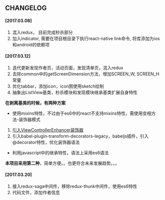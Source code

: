 <!--
@Author: hongliang yu <yuhongliang>
@Date:   08-Mar-2017
@Email:  yuhongliang900@163.com
@Filename: CHANGELOG.md
@Last modified by:   yuhongliang
@Last modified time: 20-Mar-2017
@License: MIT
@Copyright: All reserved by yuhongliang<yuhongliang900@163.com>
-->


## CHANGELOG

#### [2017.03.08]
1. 混入redux， 目前完成秒杀部分
2. 加入indicator, 需要在项目根目录下执行react-native link命令, 将库添加为ios和android的依赖项

#### [2017.03.12]
1. 迭代更新发现作者页，活动页面，发现清单页，混入redux
2. 去除common中的getScreenDimension方法，增加SCREEN_W, SCREEN_H常量
3. 优化tabbar，添加icon，icon图使用sketch绘制
3. 抽象出ListView基类，秒杀模块和发现模块继承基类扩展自身特性

**在剥离基类的时候，有两种方案**

* 使用mixins特性，不过由于es6中的react不支持mixins特性，需使用变相方法-装饰器模式
1. [引入ViewControllerEnhancer装饰器](http://egorsmirnov.me/2015/09/30/react-and-es6-part4.html)
2. 引入babel-plugin-transform-decorators-legacy，babeljs插件，引入@decorator特性，优化装饰器语法

* 利用javascript中的继承特性，语法上采用es6语法

**本项目采用第二种**，简单方便。。也更符合未来发展趋势。。。


#### [2017.03.20]
1. 接入redux-saga中间件，移除redux-thunk中间件，使用es6特性
2. 代码文件，添加作者信息
